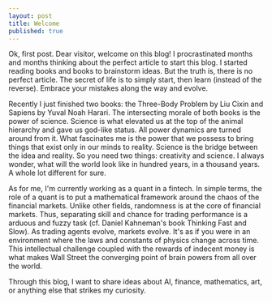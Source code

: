 ```yaml
---
layout: post
title: Welcome
published: true
---
```


Ok, first post. Dear visitor, welcome on this blog! I procrastinated months and months thinking about the perfect article to start this blog. I started reading books and books to brainstorm ideas. But the truth is, there is no perfect article. The secret of life is to simply start, then learn (instead of the reverse). Embrace your mistakes along the way and evolve.

Recently I just finished two books: the Three-Body Problem by Liu Cixin and Sapiens by Yuval Noah Harari. The intersecting morale of both books is the power of science. Science is what elevated us at the top of the animal hierarchy and gave us god-like status. All power dynamics are turned around from it. What fascinates me is the power that we possess to bring things that exist only in our minds to reality. Science is the bridge between the idea and reality. So you need two things: creativity and science. I always wonder, what will the world look like in hundred years, in a thousand years. A whole lot different for sure.

As for me, I'm currently working as a quant in a fintech. In simple terms, the role of a quant is to put a mathematical framework around the chaos of the financial markets. Unlike other fields, randomness is at the core of financial markets. Thus, separating skill and chance for trading performance is a arduous and fuzzy task (cf. Daniel Kahneman's book Thinking Fast and Slow). As trading agents evolve, markets evolve. It's as if you were in an environment where the laws and constants of physics change across time. This intellectual challenge coupled with the rewards of indecent money is what makes Wall Street the converging point of brain powers from all over the world.

Through this blog, I want to share ideas about AI, finance, mathematics, art, or anything else that strikes my curiosity.
